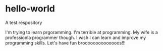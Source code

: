 # hello-world
A test respository

I'm trying to learn prgoramming. I'm terrible at programming. My wife is a professionla programmer though. I wish I can learn and improve my programming skills. Let's have fun broooooooooooooos!!!
